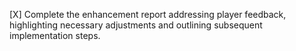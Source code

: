 [X] Complete the enhancement report addressing player feedback, highlighting necessary adjustments and outlining subsequent implementation steps.